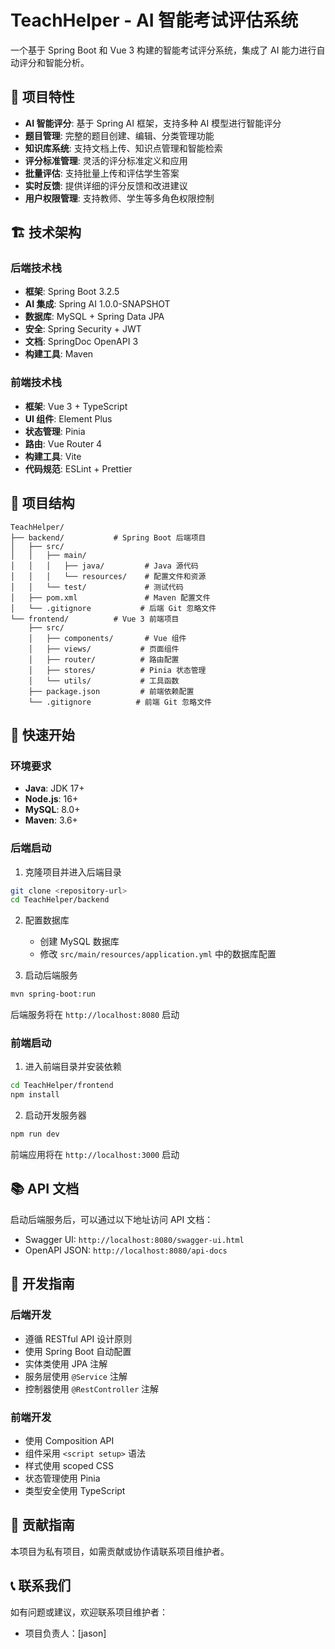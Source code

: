 # TeachHelper - AI 智能考试评估系统

一个基于 Spring Boot 和 Vue 3 构建的智能考试评分系统，集成了 AI 能力进行自动评分和智能分析。

## 🚀 项目特性

- **AI 智能评分**: 基于 Spring AI 框架，支持多种 AI 模型进行智能评分
- **题目管理**: 完整的题目创建、编辑、分类管理功能
- **知识库系统**: 支持文档上传、知识点管理和智能检索
- **评分标准管理**: 灵活的评分标准定义和应用
- **批量评估**: 支持批量上传和评估学生答案
- **实时反馈**: 提供详细的评分反馈和改进建议
- **用户权限管理**: 支持教师、学生等多角色权限控制

## 🏗️ 技术架构

### 后端技术栈

- **框架**: Spring Boot 3.2.5
- **AI 集成**: Spring AI 1.0.0-SNAPSHOT
- **数据库**: MySQL + Spring Data JPA
- **安全**: Spring Security + JWT
- **文档**: SpringDoc OpenAPI 3
- **构建工具**: Maven

### 前端技术栈

- **框架**: Vue 3 + TypeScript
- **UI 组件**: Element Plus
- **状态管理**: Pinia
- **路由**: Vue Router 4
- **构建工具**: Vite
- **代码规范**: ESLint + Prettier

## 📁 项目结构

```text
TeachHelper/
├── backend/           # Spring Boot 后端项目
│   ├── src/
│   │   ├── main/
│   │   │   ├── java/         # Java 源代码
│   │   │   └── resources/    # 配置文件和资源
│   │   └── test/             # 测试代码
│   ├── pom.xml               # Maven 配置文件
│   └── .gitignore           # 后端 Git 忽略文件
└── frontend/          # Vue 3 前端项目
    ├── src/
    │   ├── components/       # Vue 组件
    │   ├── views/           # 页面组件
    │   ├── router/          # 路由配置
    │   ├── stores/          # Pinia 状态管理
    │   └── utils/           # 工具函数
    ├── package.json         # 前端依赖配置
    └── .gitignore          # 前端 Git 忽略文件
```

## 🚀 快速开始

### 环境要求

- **Java**: JDK 17+
- **Node.js**: 16+
- **MySQL**: 8.0+
- **Maven**: 3.6+

### 后端启动

1. 克隆项目并进入后端目录

```bash
git clone <repository-url>
cd TeachHelper/backend
```

2. 配置数据库
   - 创建 MySQL 数据库
   - 修改 `src/main/resources/application.yml` 中的数据库配置

3. 启动后端服务

```bash
mvn spring-boot:run
```

后端服务将在 `http://localhost:8080` 启动

### 前端启动

1. 进入前端目录并安装依赖

```bash
cd TeachHelper/frontend
npm install
```

2. 启动开发服务器

```bash
npm run dev
```

前端应用将在 `http://localhost:3000` 启动

## 📚 API 文档

启动后端服务后，可以通过以下地址访问 API 文档：

- Swagger UI: `http://localhost:8080/swagger-ui.html`
- OpenAPI JSON: `http://localhost:8080/api-docs`

## 🔧 开发指南

### 后端开发

- 遵循 RESTful API 设计原则
- 使用 Spring Boot 自动配置
- 实体类使用 JPA 注解
- 服务层使用 `@Service` 注解
- 控制器使用 `@RestController` 注解

### 前端开发

- 使用 Composition API
- 组件采用 `<script setup>` 语法
- 样式使用 scoped CSS
- 状态管理使用 Pinia
- 类型安全使用 TypeScript

## 🤝 贡献指南

本项目为私有项目，如需贡献或协作请联系项目维护者。

## 📞 联系我们

如有问题或建议，欢迎联系项目维护者：

- 项目负责人：[jason]